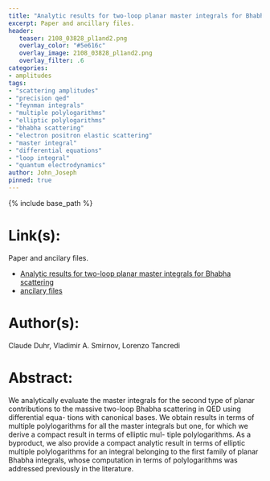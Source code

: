 ```yaml
---
title: "Analytic results for two-loop planar master integrals for Bhabha scattering"
excerpt: Paper and ancillary files.
header:
   teaser: 2108_03828_pl1and2.png
   overlay_color: "#5e616c"
   overlay_image: 2108_03828_pl1and2.png
   overlay_filter: .6
categories:
- amplitudes
tags:
- "scattering amplitudes"
- "precision qed"
- "feynman integrals"
- "multiple polylogarithms"
- "elliptic polylogarithms"
- "bhabha scattering"
- "electron positron elastic scattering"
- "master integral"
- "differential equations"
- "loop integral"
- "quantum electrodynamics"
author: John_Joseph
pinned: true
---
```

{% include base_path %}

# Link(s):
Paper and ancilary files.
  * [Analytic results for two-loop planar master integrals for Bhabha scattering](https://arxiv.org/abs/2108.03828)
  * [ancilary files](https://arxiv.org/src/2108.03828/anc)

# Author(s):
Claude Duhr, Vladimir A. Smirnov, Lorenzo Tancredi

# Abstract:
We analytically evaluate the master integrals for the second type of planar contributions to the massive two-loop Bhabha scattering in QED using differential equa- tions with canonical bases. We obtain results in terms of multiple polylogarithms for all the master integrals but one, for which we derive a compact result in terms of elliptic mul- tiple polylogarithms. As a byproduct, we also provide a compact analytic result in terms of elliptic multiple polylogarithms for an integral belonging to the first family of planar Bhabha integrals, whose computation in terms of polylogarithms was addressed previously in the literature.